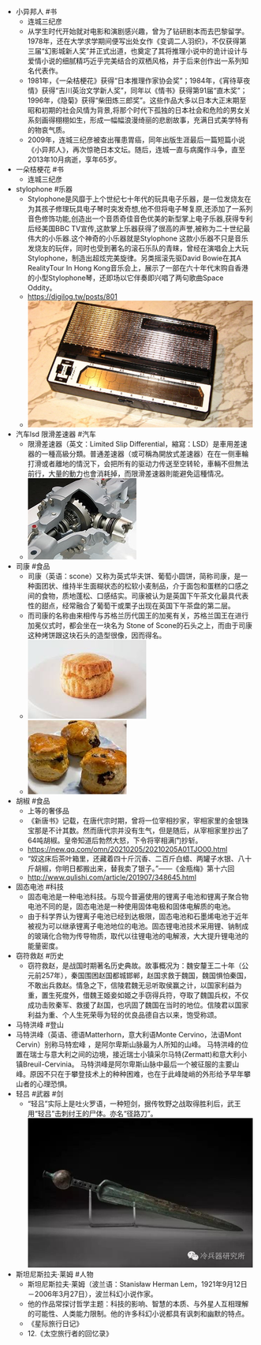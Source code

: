 - 小异邦人 #书
	- 连城三纪彦
	- 从学生时代开始就对电影和演剧感兴趣，曾为了钻研剧本而去巴黎留学。1978年，还在大学求学期间便写出处女作《变调二人羽织》，不仅获得第三届“幻影城新人奖”并正式出道，也奠定了其将推理小说中的诡计设计与爱情小说的细腻精巧近乎完美结合的双栖风格，并于后来创作出一系列知名代表作。
	- 1981年，《一朵桔梗花》获得“日本推理作家协会奖”；1984年，《宵待草夜情》获得“吉川英治文学新人奖”，同年以《情书》获得第91届“直木奖”；1996年，《隐菊》获得“柴田炼三郎奖”。这些作品大多以日本大正末期至昭和初期的社会风情为背景,将那个时代下孤独的日本社会和危险的男女关系刻画得栩栩如生，形成一幅幅浪漫绮丽的悲剧故事，充满日式美学特有的物哀气质。
	- 2009年，连城三纪彦被查出罹患胃癌，同年出版生涯最后一篇短篇小说《小异邦人》，再次惊艳日本文坛。随后，连城一直与病魔作斗争，直至2013年10月病逝，享年65岁。
- 一朵桔梗花 #书
	- 连城三纪彦
- stylophone #乐器
	- Stylophone是风靡于上个世纪七十年代的玩具电子乐器，是一位发烧友在为其孩子修理玩具电子琴时突发奇想,他不但将电子琴复原,还添加了一系列音色修饰功能,创造出一个音质奇佳音色优美的新型掌上电子乐器,获得专利后经美国BBC TV宣传,这款掌上乐器获得了很高的声誉,被称为二十世纪最伟大的小乐器.这个神奇的小乐器就是Stylophone 这款小乐器不只是音乐发烧友的玩伴，同时也受到著名的滚石乐队的青睐，曾经在演唱会上大玩Stylophone，制造出超炫完美旋律。另类摇滚先驱David Bowie在其A RealityTour In Hong Kong音乐会上，展示了一部在六十年代末购自香港的小型Stylophone琴，还即场以它伴奏即兴唱了两句歌曲Space Oddity。
	- https://digilog.tw/posts/801
	- ![image.png](../assets/image_1659918943753_0.png)
- 汽车lsd  限滑差速器 #汽车
	- 限滑差速器（英文：Limited Slip Differential，縮寫：LSD）是車用差速器的一種高級分類。普通差速器（或可稱為開放式差速器）在在一侧車輪打滑或者離地的情況下，会把所有的驱动力传送至空转轮，車輛不但無法前行，大量的動力也會消耗掉，而限滑差速器則能避免這種情况。
	- ![image.png](../assets/image_1659919089148_0.png)
- 司康 #食品
	- 司康（英语：scone）又称为英式华夫饼、葡萄小圆饼，简称司康，是一种面团状、维持半生面糊状态的松软小麦制品，介于面包和蛋糕的口感之间的食物，质地蓬松、口感结实。司康被认为是英国下午茶文化最具代表性的甜点，经常融合了葡萄干或栗子出现在英国下午茶盘的第二层。
	- 而司康的名称由来相传与苏格兰历代国王的加冕有关，苏格兰国王在进行加冕仪式时，都会坐在一块名为 Stone of Scone的石头之上，而由于司康这种烤饼跟这块石头的造型很像，因而得名。
	- ![image.png](../assets/image_1659919224419_0.png)
	- ![image.png](../assets/image_1659919198479_0.png)
- 胡椒 #食品
	- 上等的奢侈品
	- 《新唐书》记载，在唐代宗时期，曾将一位宰相抄家，宰相家里的金银珠宝那是不计其数。然而唐代宗并没有生气，但是随后，从宰相家里抄出了64吨胡椒。皇帝知道后勃然大怒，下令将宰相满门抄斩。
	- https://new.qq.com/omn/20210205/20210205A01TJO00.html
	- “奴这床后茶叶箱里，还藏着四十斤沉香、二百斤白蜡、两罐子水银、八十斤胡椒，你明日都搬出来，替我卖了银子。”——《金瓶梅》第十六回
	- http://www.qulishi.com/article/201907/348645.html
- 固态电池 #科技
	- 固态电池是一种电池科技。与现今普遍使用的锂离子电池和锂离子聚合物电池不同的是，固态电池是一种使用固体电极和固体电解质的电池。
	- 由于科学界认为锂离子电池已经到达极限，固态电池和石墨烯电池于近年被视为可以继承锂离子电池地位的电池。固态锂电池技术采用锂、钠制成的玻璃化合物为传导物质，取代以往锂电池的电解液，大大提升锂电池的能量密度。
- 窃符救赵 #历史
	- 窃符救赵，是战国时期著名历史典故。故事概况为：魏安釐王二十年（公元前257年），秦国围困赵国都城邯郸，赵国求救于魏国，魏国惧怕秦国，不敢出兵救赵。情急之下，信陵君魏无忌听取侯赢之计，以国家利益为重，置生死度外，借魏王姬妾如姬之手窃得兵符，夺取了魏国兵权，不仅成功击败秦军、救援了赵国，也巩固了魏国在当时的地位。信陵君以国家利益为重、个人生死荣辱为轻的优良品德自古以来，饱受称颂。
- 马特洪峰 #登山
- 马特洪峰（英语、德语Matterhorn，意大利语Monte Cervino，法语Mont Cervin）别称马特宏峰  ，是阿尔卑斯山脉最为人所知的山峰。
  马特洪峰的位置在瑞士与意大利之间的边境，接近瑞士小镇采尔马特(Zermatt)和意大利小镇Breuil-Cervinia。
  马特洪峰是阿尔卑斯山脉中最后一个被征服的主要山峰。原因不只在于攀登技术上的种种困难，也在于此峰陡峭的外形给予早年攀山者的心理恐惧。
- 轻吕 #武器 #剑
	- “轻吕”实际上是吐火罗语，一种短剑，据传牧野之战取得胜利后，武王用“轻吕”击刺纣王的尸体。亦名“径路刀”。
	  ![image.png](../assets/image_1659919725278_0.png)
- 斯坦尼斯拉夫·莱姆 #人物
	- 斯坦尼斯拉夫·莱姆（波兰语：Stanisław Herman Lem，1921年9月12日－2006年3月27日），波兰科幻小说作家。
	- 他的作品常探讨哲学主题：科技的影响、智慧的本质、与外星人互相理解的可能性、人类能力限制。他的许多科幻小说都具有讽刺和幽默的特点。
	- 《星际旅行日记》
	- 12.《太空旅行者的回忆录》